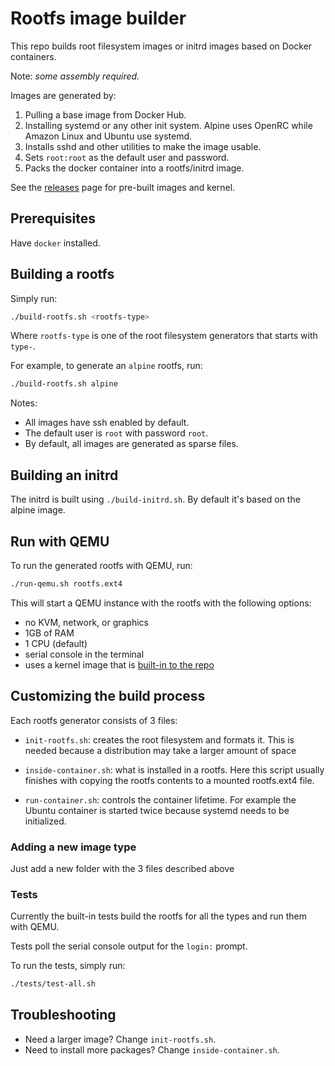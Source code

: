 # Rootfs image builder

This repo builds root filesystem images or initrd images based on Docker containers.

Note: *some assembly required.*

Images are generated by:
1. Pulling a base image from Docker Hub.
2. Installing systemd or any other init system. Alpine uses OpenRC while Amazon Linux and Ubuntu use systemd.
3. Installs sshd and other utilities to make the image usable.
4. Sets `root:root` as the default user and password.
5. Packs the docker container into a rootfs/initrd image.

See the [releases](https://github.com/gbionescu/build-rootfs/releases) page for pre-built images and kernel.

## Prerequisites

Have `docker` installed.

## Building a rootfs

Simply run:

```bash
./build-rootfs.sh <rootfs-type>
```

Where `rootfs-type` is one of the root filesystem generators that starts with `type-`.

For example, to generate an `alpine` rootfs, run:

```bash
./build-rootfs.sh alpine
```

Notes:

- All images have ssh enabled by default.
- The default user is `root` with password `root`.
- By default, all images are generated as sparse files.

## Building an initrd

The initrd is built using `./build-initrd.sh`. By default it's based on the alpine image.

## Run with QEMU

To run the generated rootfs with QEMU, run:

```bash
./run-qemu.sh rootfs.ext4
```

This will start a QEMU instance with the rootfs with the following options:
- no KVM, network, or graphics
- 1GB of RAM
- 1 CPU (default)
- serial console in the terminal
- uses a kernel image that is [built-in to the repo](kernel/README.md)

## Customizing the build process

Each rootfs generator consists of 3 files:

- `init-rootfs.sh`: creates the root filesystem and formats it.
This is needed because a distribution may take a larger amount of space

- `inside-container.sh`: what is installed in a rootfs.
Here this script usually finishes with copying the rootfs contents to a mounted rootfs.ext4 file.

- `run-container.sh`: controls the container lifetime. For example the Ubuntu container is started
twice because systemd needs to be initialized.

### Adding a new image type

Just add a new folder with the 3 files described above

### Tests

Currently the built-in tests build the rootfs for all the types and run them with QEMU.

Tests poll the serial console output for the `login:` prompt.

To run the tests, simply run:

```bash
./tests/test-all.sh
```

## Troubleshooting

- Need a larger image? Change `init-rootfs.sh`.
- Need to install more packages? Change `inside-container.sh`.